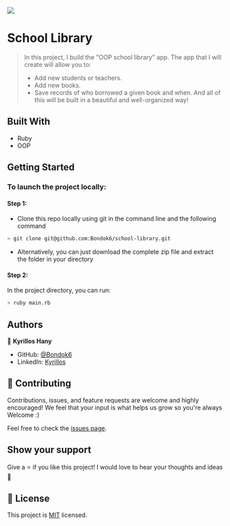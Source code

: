 ![](https://img.shields.io/badge/Microverse-blueviolet)

# School Library

> In this project, I build the "OOP school library" app. The app that I will create will allow you to:
>
> - Add new students or teachers.
> - Add new books.
> - Save records of who borrowed a given book and when.
>   And all of this will be built in a beautiful and well-organized way!

## Built With

- Ruby
- OOP

## Getting Started

### To launch the project locally:

#### Step 1:

- Clone this repo locally using git in the command line and the following command

```bash
> git clone git@github.com:Bondok6/school-library.git
```

- Alternatively, you can just download the complete zip file and extract the folder in your directory

#### Step 2:

In the project directory, you can run:

```bash
> ruby main.rb
```

## Authors

👤 **Kyrillos Hany**

- GitHub: [@Bondok6](https://github.com/Bondok6)
- LinkedIn: [Kyrillos](https://www.linkedin.com/in/kyrillos-hany/)

## 🤝 Contributing

Contributions, issues, and feature requests are welcome and highly encouraged!
We feel that your input is what helps us grow so you're always Welcome :)

Feel free to check the [issues page](../../issues/).

## Show your support

Give a ⭐️ if you like this project!
I would love to hear your thoughts and ideas 🖤

## 📝 License

This project is [MIT](./MIT.md) licensed.
